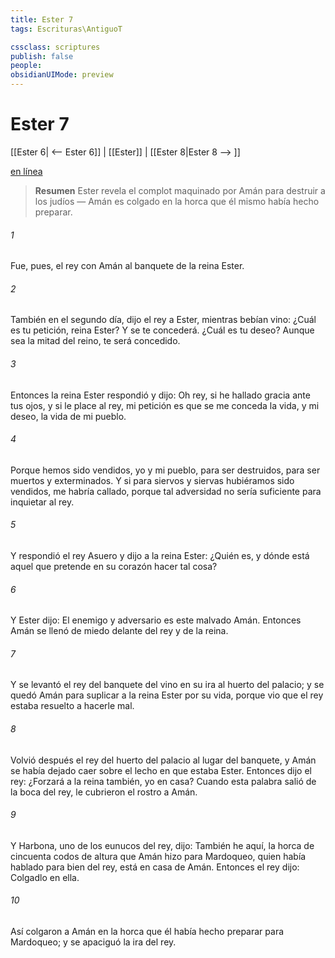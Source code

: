 ```yaml
---
title: Ester 7
tags: Escrituras\AntiguoT

cssclass: scriptures
publish: false
people:
obsidianUIMode: preview
---
```


# Ester 7
[[Ester 6| <-- Ester 6]] | [[Ester]] | [[Ester 8|Ester 8 --> ]]

[en línea](https://churchofjesuschrist.org/study/scriptures/ot/esth/7?lang=spa)

> __Resumen__
Ester revela el complot maquinado por Amán para destruir a los judíos — Amán es colgado en la horca que él mismo había hecho preparar.

###### 1 
Fue, pues, el rey con Amán al banquete de la reina Ester.

###### 2 
También en el segundo día, dijo el rey a Ester, mientras bebían vino: ¿Cuál es tu petición, reina Ester? Y se te concederá. ¿Cuál es tu deseo? Aunque sea la mitad del reino, te será concedido.

###### 3 
Entonces la reina Ester respondió y dijo: Oh rey, si he hallado gracia ante tus ojos, y si le place al rey, mi petición es que se me conceda la vida, y mi deseo, la vida de mi pueblo.

###### 4 
Porque hemos sido vendidos, yo y mi pueblo, para ser destruidos, para ser muertos y exterminados. Y si para siervos y siervas hubiéramos sido vendidos, me habría callado, porque tal adversidad no sería suficiente para inquietar al rey.

###### 5 
Y respondió el rey Asuero y dijo a la reina Ester: ¿Quién es, y dónde está aquel que pretende en su corazón hacer tal cosa?

###### 6 
Y Ester dijo: El enemigo y adversario es este malvado Amán. Entonces Amán se llenó de miedo delante del rey y de la reina.

###### 7 
Y se levantó el rey del banquete del vino en su ira  al huerto del palacio; y se quedó Amán para suplicar a la reina Ester por su vida, porque vio que el rey estaba resuelto a hacerle mal.

###### 8 
Volvió después el rey del huerto del palacio al lugar del banquete, y Amán se había dejado caer sobre el lecho en que estaba Ester. Entonces dijo el rey: ¿Forzará a la reina también,  yo en casa? Cuando esta palabra salió de la boca del rey, le cubrieron el rostro a Amán.

###### 9 
Y Harbona, uno de los eunucos del rey, dijo: También he aquí, la horca de cincuenta codos de altura que Amán hizo para Mardoqueo, quien había hablado para bien del rey, está en casa de Amán. Entonces el rey dijo: Colgadlo en ella.

###### 10 
Así colgaron a Amán en la horca que él había hecho preparar para Mardoqueo; y se apaciguó la ira del rey.

